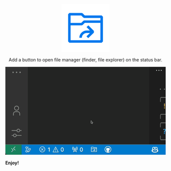 <p align="center">
<img src="https://github.com/13ruceYu/vscode-open-in-file-manager/blob/main/res/icon.png?raw=true" height="150" alt="icon">
</p>

<p align="center">
Add a button to open file manager (finder, file explorer) on the status bar.
</p>

<p align="center">
<img src="https://github.com/13ruceYu/vscode-open-in-file-manager/blob/main/res/demo.gif?raw=true" alt="demo">
</p>

**Enjoy!**
